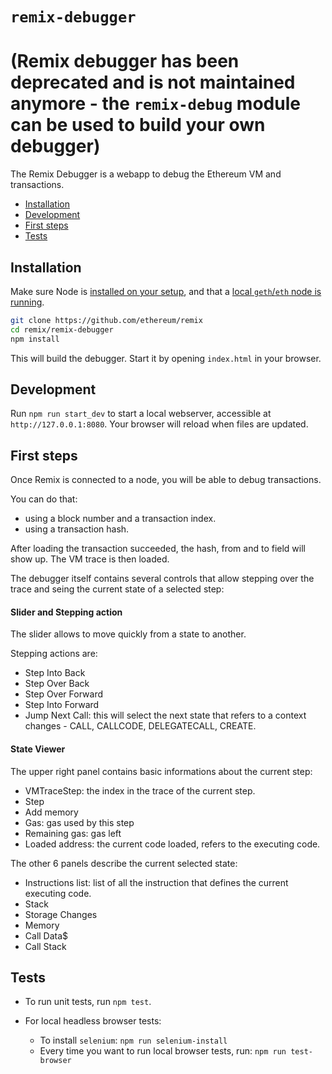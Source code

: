 # `remix-debugger`
# (Remix debugger has been deprecated and is not maintained anymore - the `remix-debug` module can be used to build your own debugger)
 
The Remix Debugger is a webapp to debug the Ethereum VM and transactions.

+ [Installation](#installation)
+ [Development](#development)
+ [First steps](#firststeps)
+ [Tests](#tests)

## Installation

Make sure Node is [installed on your setup](https://docs.npmjs.com/getting-started/installing-node), and that a [local `geth`/`eth` node is running](../README.md#how-to-use).

```bash
git clone https://github.com/ethereum/remix
cd remix/remix-debugger
npm install
```

This will build the debugger. Start it by opening `index.html` in your browser.

## Development

Run `npm run start_dev` to start a local webserver, accessible at `http://127.0.0.1:8080`. Your browser will reload when files are updated.

## <a name="firststeps"></a>First steps

Once Remix is connected to a node, you will be able to debug transactions.

You can do that:
 - using a block number and a transaction index.
 - using a transaction hash.

After loading the transaction succeeded, the hash, from and to field will show up. The VM trace is then loaded.

The debugger itself contains several controls that allow stepping over the trace and seing the current state of a selected step:

#### Slider and Stepping action

The slider allows to move quickly from a state to another.

Stepping actions are:
- Step Into Back
- Step Over Back
- Step Over Forward
- Step Into Forward
- Jump Next Call: this will select the next state that refers to a context changes - CALL, CALLCODE, DELEGATECALL, CREATE.

#### State Viewer

The upper right panel contains basic informations about the current step:
- VMTraceStep: the index in the trace of the current step.
- Step
- Add memory
- Gas: gas used by this step
- Remaining gas: gas left
- Loaded address: the current code loaded, refers to the executing code.

The other 6 panels describe the current selected state:
 - Instructions list: list of all the instruction that defines the current executing code.
 - Stack
 - Storage Changes
 - Memory
 - Call Data$
 - Call Stack

## Tests

* To run unit tests, run `npm test`.

* For local headless browser tests:
  * To install `selenium`: `npm run selenium-install`
  * Every time you want to run local browser tests, run: `npm run test-browser`
